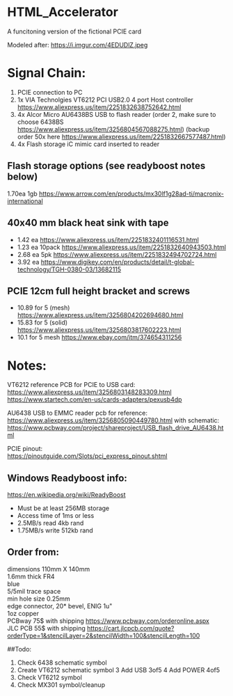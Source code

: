 # HTML_Accelerator
 A funcitoning version of the fictional PCIE card

Modeled after: https://i.imgur.com/4EDUDlZ.jpeg


# Signal Chain:
1. PCIE connection to PC  
2. 1x VIA Technolgies VT6212 PCI USB2.0 4 port Host controller  https://www.aliexpress.us/item/2251832638752642.html  
3. 4x Alcor Micro AU6438BS USB to flash reader (order 2, make sure to choose 6438BS https://www.aliexpress.us/item/3256804567088275.html) (backup order 50x here https://www.aliexpress.us/item/2251832667577487.html)  
4. 4x Flash storage iC mimic card inserted to reader  

## Flash storage options (see readyboost notes below)
1.70ea 1gb https://www.arrow.com/en/products/mx30lf1g28ad-ti/macronix-international

## 40x40 mm black heat sink with tape
- 1.42 ea https://www.aliexpress.us/item/2251832401116531.html  
- 1.23 ea 10pack https://www.aliexpress.us/item/2251832640943503.html  
- 2.68 ea 5pk https://www.aliexpress.us/item/2251832494702724.html  
- 3.92 ea https://www.digikey.com/en/products/detail/t-global-technology/TGH-0380-03/13682115  

## PCIE 12cm full height bracket and screws
- 10.89 for 5 (mesh) https://www.aliexpress.us/item/3256804202694680.html  
- 15.83 for 5 (solid) https://www.aliexpress.us/item/3256803817602223.html  
- 10.1 for 5 mesh https://www.ebay.com/itm/374654311256  


# Notes:
VT6212 reference PCB for PCIE to USB card:  
https://www.aliexpress.us/item/3256803148283309.html
https://www.startech.com/en-us/cards-adapters/pexusb4dp

AU6438 USB to EMMC reader pcb for reference:  
https://www.aliexpress.us/item/3256805090449780.html
with schematic: https://www.pcbway.com/project/shareproject/USB_flash_drive_AU6438.html  

PCIE pinout:  
https://pinoutguide.com/Slots/pci_express_pinout.shtml

## Windows Readyboost info:
https://en.wikipedia.org/wiki/ReadyBoost  
- Must be at least 256MB  storage  
- Access time of 1ms or less  
- 2.5MB/s read 4kb rand  
- 1.75MB/s write 512kb rand  

## Order from:
dimensions 110mm X 140mm  
1.6mm thick FR4  
blue  
5/5mil trace space  
min hole size 0.25mm  
edge connector, 20* bevel, ENIG 1u"  
1oz copper  
PCBway 75$ with shipping https://www.pcbway.com/orderonline.aspx  
JLC PCB 55$ with shipping https://cart.jlcpcb.com/quote?orderType=1&stencilLayer=2&stencilWidth=100&stencilLength=100  

##Todo:
1. Check 6438 schematic symbol
2. Create VT6212 schematic symbol
3  Add USB 3of5
4  Add POWER 4of5
5. Check VT6212 symbol
6. Check MX301 symbol/cleanup